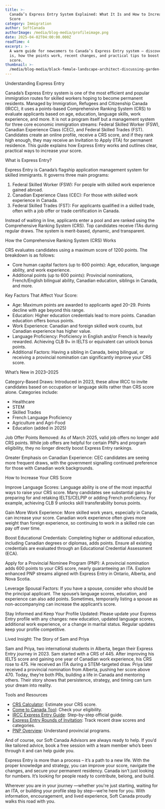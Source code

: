```yaml
---
title: >-
  Canada’s Express Entry System Explained: What It Is and How to Increase Your
  Score
category: Immigration
author: SoftCanada
authorImage: /media/blog-media/profileimage.png
date: 2025-04-02T04:00:00.000Z
readTime: 4
excerpt: >-
  A warm guide for newcomers to Canada’s Express Entry system – discover what it
  is, how the points work, recent changes, and practical tips to boost your
  score.
thumbnail: >-
  /media/blog-media/black-female-landscape-architect-discussing-garden-2025-03-08-23-08-31-utc.jpg
---
```


Understanding Express Entry

Canada’s Express Entry system is one of the most efficient and popular immigration routes for skilled workers hoping to become permanent residents. Managed by Immigration, Refugees and Citizenship Canada (IRCC), it uses a points-based Comprehensive Ranking System (CRS) to evaluate applicants based on age, education, language skills, work experience, and more. It is not a program itself but a management system for three core economic immigration streams: Federal Skilled Worker (FSW), Canadian Experience Class (CEC), and Federal Skilled Trades (FST). Candidates create an online profile, receive a CRS score, and if they rank high enough, they may receive an Invitation to Apply (ITA) for permanent residence. This guide explains how Express Entry works and outlines clear, practical ways to increase your score.

What is Express Entry?

Express Entry is Canada’s flagship application management system for skilled immigrants. It governs three main programs:

1. Federal Skilled Worker (FSW): For people with skilled work experience gained abroad.
2. Canadian Experience Class (CEC): For those with skilled work experience in Canada.
3. Federal Skilled Trades (FST): For applicants qualified in a skilled trade, often with a job offer or trade certification in Canada.

Instead of waiting in line, applicants enter a pool and are ranked using the Comprehensive Ranking System (CRS). Top candidates receive ITAs during regular draws. The system is merit-based, dynamic, and transparent.

How the Comprehensive Ranking System (CRS) Works

CRS evaluates candidates using a maximum score of 1200 points. The breakdown is as follows:

* Core human capital factors (up to 600 points): Age, education, language ability, and work experience.
* Additional points (up to 600 points): Provincial nominations, French/English bilingual ability, Canadian education, siblings in Canada, and more.

Key Factors That Affect Your Score:

* Age: Maximum points are awarded to applicants aged 20–29. Points decline with age beyond this range.
* Education: Higher education credentials lead to more points. Canadian education offers bonus points.
* Work Experience: Canadian and foreign skilled work counts, but Canadian experience has higher value.
* Language Proficiency: Proficiency in English and/or French is heavily rewarded. Achieving CLB 9+ in IELTS or equivalent can unlock bonus points.
* Additional Factors: Having a sibling in Canada, being bilingual, or receiving a provincial nomination can significantly improve your CRS score.

What’s New in 2023–2025

Category-Based Draws: Introduced in 2023, these allow IRCC to invite candidates based on occupation or language skills rather than CRS score alone. Categories include:

* Healthcare
* STEM
* Skilled Trades
* French Language Proficiency
* Agriculture and Agri-Food
* Education (added in 2025)

Job Offer Points Removed: As of March 2025, valid job offers no longer add CRS points. While job offers are helpful for certain PNPs and program eligibility, they no longer directly boost Express Entry rankings.

Greater Emphasis on Canadian Experience: CEC candidates are seeing more frequent draws, with the government signalling continued preference for those with Canadian work backgrounds.

How to Increase Your CRS Score

Improve Language Scores:
Language ability is one of the most impactful ways to raise your CRS score. Many candidates see substantial gains by preparing for and retaking IELTS/CELPIP or adding French proficiency. For example, achieving CLB 9 unlocks skill transferability bonus points.

Gain More Work Experience:
More skilled work years, especially in Canada, can increase your score. Canadian work experience often gives more weight than foreign experience, so continuing to work in a skilled role can pay off over time.

Boost Educational Credentials:
Completing higher or additional education, including Canadian degrees or diplomas, adds points. Ensure all existing credentials are evaluated through an Educational Credential Assessment (ECA).

Apply for a Provincial Nominee Program (PNP):
A provincial nomination adds 600 points to your CRS score, nearly guaranteeing an ITA. Explore enhanced PNP streams aligned with Express Entry in Ontario, Alberta, and Nova Scotia.

Leverage Spousal Factors:
If you have a spouse, consider who should be the principal applicant. The spouse’s language scores, education, and experience can also add points. Sometimes, temporarily listing a spouse as non-accompanying can increase the applicant’s score.

Stay Informed and Keep Your Profile Updated:
Please update your Express Entry profile with any changes: new education, updated language scores, additional work experience, or a change in marital status. Regular updates keep your profile competitive.

Lived Insight: The Story of Sam and Priya

Sam and Priya, two international students in Alberta, began their Express Entry journey in 2023. Sam started with a CRS of 445. After improving his IELTS score and gaining one year of Canadian work experience, his CRS rose to 475. He received an ITA during a STEM-targeted draw. Priya later received a provincial nomination from Alberta, pushing her score above 470. Today, they’re both PRs, building a life in Canada and mentoring others. Their story shows that persistence, strategy, and timing can turn your dream into reality.

Tools and Resources

* [CRS Calculator](https://www.cic.gc.ca/english/immigrate/skilled/crs-tool.asp): Estimate your CRS score.
* [Come to Canada Tool](https://www.cic.gc.ca/ctc-vac/getting-started.asp): Check your eligibility.
* [IRCC Express Entry Guide](https://www.canada.ca/en/immigration-refugees-citizenship/services/immigrate-canada/express-entry.html): Step-by-step official guide.
* [Express Entry Rounds of Invitation](https://www.canada.ca/en/immigration-refugees-citizenship/services/immigrate-canada/express-entry/rounds-invitations.html): Track recent draw scores and categories.
* [PNP Overview](https://www.canada.ca/en/immigration-refugees-citizenship/services/immigrate-canada/provincial-nominees.html): Understand provincial programs.

And of course, our Soft Canada Advisors are always ready to help. If you’d like tailored advice, book a free session with a team member who’s been through it and can help guide you.

Express Entry is more than a process – it’s a path to a new life. With the proper knowledge and strategy, you can improve your score, navigate the changes, and secure your permanent residency. Canada isn’t just looking for numbers. It’s looking for people ready to contribute, belong, and build.

Wherever you are in your journey —whether you're just starting, waiting for an ITA, or building your profile step by step—we’re here for you. With information, encouragement, and lived experience, Soft Canada proudly walks this road with you.
